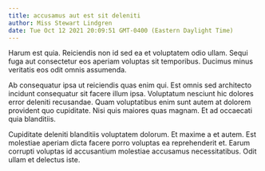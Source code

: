 ```yaml
---
title: accusamus aut est sit deleniti
author: Miss Stewart Lindgren
date: Tue Oct 12 2021 20:09:51 GMT-0400 (Eastern Daylight Time)
---
```

Harum est quia. Reiciendis non id sed ea et voluptatem odio ullam. Sequi fuga aut consectetur eos aperiam voluptas sit temporibus. Ducimus minus veritatis eos odit omnis assumenda.

 Ab consequatur ipsa ut reiciendis quas enim qui. Est omnis sed architecto incidunt consequatur sit facere illum ipsa. Voluptatum nesciunt hic dolores error deleniti recusandae. Quam voluptatibus enim sunt autem at dolorem provident quo cupiditate. Nisi quis maiores quas magnam. Et ad occaecati quia blanditiis.

 Cupiditate deleniti blanditiis voluptatem dolorum. Et maxime a et autem. Est molestiae aperiam dicta facere porro voluptas ea reprehenderit et. Earum corrupti voluptas id accusantium molestiae accusamus necessitatibus. Odit ullam et delectus iste.